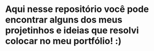# Aqui nesse repositório você pode encontrar alguns dos meus projetinhos e ideias que resolvi colocar no meu portfólio! :)
